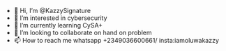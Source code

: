 - 👋 Hi, I’m @KazzySignature
- 👀 I’m interested in cybersecurity
- 🌱 I’m currently learning CySA+
- 💞️ I’m looking to collaborate on hand on problem
- 📫 How to reach me whatsapp +2349036600661/ insta:iamoluwakazzy

<!---
KazzySignature/KazzySignature is a ✨ special ✨ repository because its `README.md` (this file) appears on your GitHub profile.
You can click the Preview link to take a look at your changes.
--->
